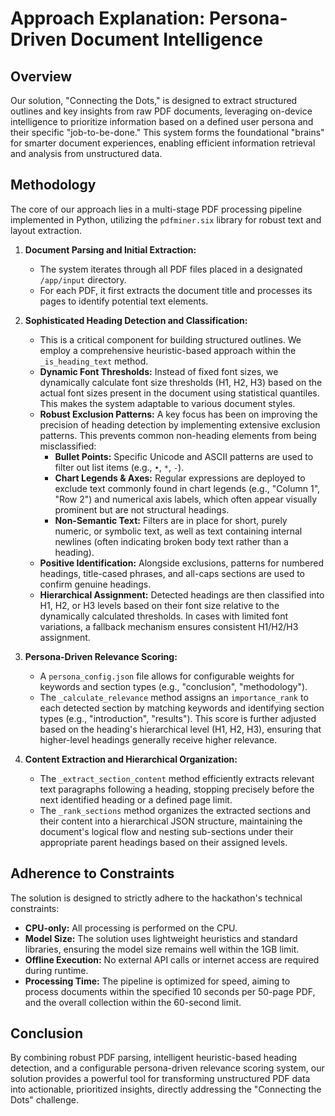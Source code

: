# Approach Explanation: Persona-Driven Document Intelligence

## Overview

Our solution, "Connecting the Dots," is designed to extract structured outlines and key insights from raw PDF documents, leveraging on-device intelligence to prioritize information based on a defined user persona and their specific "job-to-be-done." This system forms the foundational "brains" for smarter document experiences, enabling efficient information retrieval and analysis from unstructured data.

## Methodology

The core of our approach lies in a multi-stage PDF processing pipeline implemented in Python, utilizing the `pdfminer.six` library for robust text and layout extraction.

1.  **Document Parsing and Initial Extraction:**
    * The system iterates through all PDF files placed in a designated `/app/input` directory.
    * For each PDF, it first extracts the document title and processes its pages to identify potential text elements.

2.  **Sophisticated Heading Detection and Classification:**
    * This is a critical component for building structured outlines. We employ a comprehensive heuristic-based approach within the `_is_heading_text` method.
    * **Dynamic Font Thresholds:** Instead of fixed font sizes, we dynamically calculate font size thresholds (H1, H2, H3) based on the actual font sizes present in the document using statistical quantiles. This makes the system adaptable to various document styles.
    * **Robust Exclusion Patterns:** A key focus has been on improving the precision of heading detection by implementing extensive exclusion patterns. This prevents common non-heading elements from being misclassified:
        * **Bullet Points:** Specific Unicode and ASCII patterns are used to filter out list items (e.g., `•`, `*`, `-`).
        * **Chart Legends & Axes:** Regular expressions are deployed to exclude text commonly found in chart legends (e.g., "Column 1", "Row 2") and numerical axis labels, which often appear visually prominent but are not structural headings.
        * **Non-Semantic Text:** Filters are in place for short, purely numeric, or symbolic text, as well as text containing internal newlines (often indicating broken body text rather than a heading).
    * **Positive Identification:** Alongside exclusions, patterns for numbered headings, title-cased phrases, and all-caps sections are used to confirm genuine headings.
    * **Hierarchical Assignment:** Detected headings are then classified into H1, H2, or H3 levels based on their font size relative to the dynamically calculated thresholds. In cases with limited font variations, a fallback mechanism ensures consistent H1/H2/H3 assignment.

3.  **Persona-Driven Relevance Scoring:**
    * A `persona_config.json` file allows for configurable weights for keywords and section types (e.g., "conclusion", "methodology").
    * The `_calculate_relevance` method assigns an `importance_rank` to each detected section by matching keywords and identifying section types (e.g., "introduction", "results"). This score is further adjusted based on the heading's hierarchical level (H1, H2, H3), ensuring that higher-level headings generally receive higher relevance.

4.  **Content Extraction and Hierarchical Organization:**
    * The `_extract_section_content` method efficiently extracts relevant text paragraphs following a heading, stopping precisely before the next identified heading or a defined page limit.
    * The `_rank_sections` method organizes the extracted sections and their content into a hierarchical JSON structure, maintaining the document's logical flow and nesting sub-sections under their appropriate parent headings based on their assigned levels.

## Adherence to Constraints

The solution is designed to strictly adhere to the hackathon's technical constraints:
* **CPU-only:** All processing is performed on the CPU.
* **Model Size:** The solution uses lightweight heuristics and standard libraries, ensuring the model size remains well within the 1GB limit.
* **Offline Execution:** No external API calls or internet access are required during runtime.
* **Processing Time:** The pipeline is optimized for speed, aiming to process documents within the specified 10 seconds per 50-page PDF, and the overall collection within the 60-second limit.

## Conclusion

By combining robust PDF parsing, intelligent heuristic-based heading detection, and a configurable persona-driven relevance scoring system, our solution provides a powerful tool for transforming unstructured PDF data into actionable, prioritized insights, directly addressing the "Connecting the Dots" challenge.